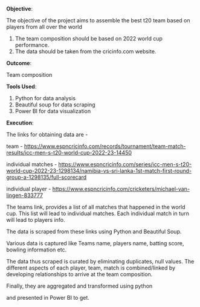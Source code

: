 **Objective**:

The objective of the project aims to assemble the best t20 team based on players from all over the world

1. The team composition should be based on 2022 world cup performance.
2. The data should be taken from the cricinfo.com website. 

**Outcome**:

Team composition

**Tools Used**:

1. Python for data analysis
2. Beautiful soup for data scraping
3. Power BI for data visualization

**Execution**:

The links for obtaining data are - 

team - https://www.espncricinfo.com/records/tournament/team-match-results/icc-men-s-t20-world-cup-2022-23-14450

individual matches - https://www.espncricinfo.com/series/icc-men-s-t20-world-cup-2022-23-1298134/namibia-vs-sri-lanka-1st-match-first-round-group-a-1298135/full-scorecard

individual player - https://www.espncricinfo.com/cricketers/michael-van-lingen-833777

The teams link, provides a list of all matches that happened in the world cup. This list will lead to individual matches. Each individual match in turn will lead to players info.

The data is scraped from these links using Python and Beautiful Soup. 

Various data is captured like Teams name, players name, batting score, bowling information etc.

The data thus scraped is curated by eliminating duplicates, null values. The different aspects of each player, team, match is combined/linked by developing relationships to arrive at the team composition.

Finally, they are aggregated and transformed using python

and presented in Power BI to get.
